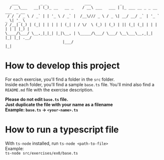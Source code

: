        ___          _ _                 ___             _                                                        
      / __\___   __| (_)_ __   __ _    / __\ ___   ___ | |_ ___ __ _ _ __ ___  _ __                             
     / /  / _ \ / _` | | '_ \ / _` |  /__\/// _ \ / _ \| __/ __/ _` | '_ ` _ \| '_ \   
    / /__| (_) | (_| | | | | | (_| | / \/  \ (_) | (_) | || (_| (_| | | | | | | |_) |
    \____/\___/ \__,_|_|_| |_|\__, | \_____/\___/ \___/ \__\___\__,_|_| |_| |_| .__/ 
                              |___/                                           |_|

# How to develop this project
For each exercise, you'll find a folder in the `src` folder.  
Inside each folder, you'll find a sample `base.ts` file. 
You'll mind also find a `README.md` file with the exercise description.

**Please do not edit `base.ts` file.**  
**Just duplicate the file with your name as a filename**  
**Example: `base.ts` -> `<your-name>.ts`**

# How to run a typescript file
With `ts-node` installed, run `ts-node <path-to-file>`  
Example:  
`ts-node src/exercises/ex0/base.ts`